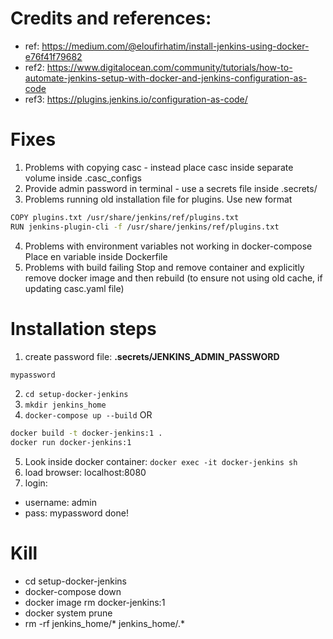 # Credits and references:
- ref: https://medium.com/@eloufirhatim/install-jenkins-using-docker-e76f41f79682
- ref2: https://www.digitalocean.com/community/tutorials/how-to-automate-jenkins-setup-with-docker-and-jenkins-configuration-as-code
- ref3: https://plugins.jenkins.io/configuration-as-code/

# Fixes
1. Problems with copying casc - instead place casc inside separate volume inside .casc_configs
2. Provide admin password in terminal - use a secrets file inside .secrets/
3. Problems running old installation file for plugins. Use new format
```sh
COPY plugins.txt /usr/share/jenkins/ref/plugins.txt
RUN jenkins-plugin-cli -f /usr/share/jenkins/ref/plugins.txt
```
4. Problems with environment variables not working in docker-compose
Place en variable inside Dockerfile
5. Problems with build failing
Stop and remove container and explicitly remove docker image and then rebuild (to ensure not using old cache, if updating casc.yaml file)


# Installation steps
1. create password file:
**.secrets/JENKINS_ADMIN_PASSWORD**
```sh
mypassword
```
2. `cd setup-docker-jenkins`
3. `mkdir jenkins_home`
4. `docker-compose up --build`
OR 
```sh
docker build -t docker-jenkins:1 .
docker run docker-jenkins:1
```
5. Look inside docker container: `docker exec -it docker-jenkins sh`
6. load browser: localhost:8080
7. login:
- username: admin
- pass: mypassword
done!

# Kill
- cd setup-docker-jenkins
- docker-compose down
- docker image rm docker-jenkins:1
- docker system prune
- rm -rf jenkins_home/* jenkins_home/.*

